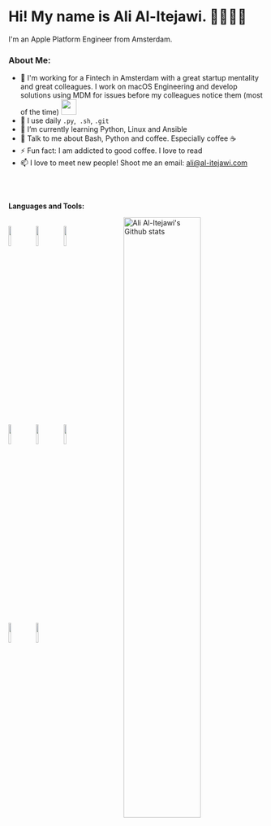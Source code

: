 <h1 align="left">Hi! My name is Ali Al-Itejawi. 👋👨🏻‍💻</h2>
<p align="left">I'm an Apple Platform Engineer from Amsterdam.</p>


### About Me:
- 🏦 I'm working for a Fintech in Amsterdam with a great startup mentality and great colleagues. I work on macOS Engineering and develop solutions using MDM for issues before my colleagues notice them (most of the time)
      <img src="https://media.giphy.com/media/WUlplcMpOCEmTGBtBW/giphy.gif" width="30">
- 🤔 I use daily ```.py```,``` .sh```, ```.git```
- 🌱 I’m currently learning Python, Linux and Ansible
- 💬 Talk to me about Bash, Python and coffee. Especially coffee ☕
- ⚡ Fun fact: I am addicted to good coffee. I love to read
- 📫 I love to meet new people! Shoot me an email: ali@al-itejawi.com
<br />
<br />

**Languages and Tools:** 

<!-- Your github readme stats
You can use this api: https://github.com/anuraghazra/github-readme-stats
-->
<p>
  <a href="https://github.com/Alitejawi?tab=repositories">
    <img width="55%" align="right" alt="Ali Al-Itejawi's Github stats" src="https://github-readme-stats.vercel.app/api?username=alitejawi&show_icons=true&hide_border=true"/>
  </a>
  
  <!-- Your languages and tools. Be careful with the alignment. 
  You can use this sites to get logos: https://www.vectorlogo.zone or https://simpleicons.org/
  -->
  <br />
    <code><img width="10%" src="https://www.vectorlogo.zone/logos/gnu_bash/gnu_bash-ar21.svg"></code>
    <code><img width="10%" src="https://www.vectorlogo.zone/logos/python/python-ar21.svg"></code>
    <code><img width="10%" src="https://www.vectorlogo.zone/logos/git-scm/git-scm-ar21.svg"></code>
    <br />
    <code><img width="10%" src="https://www.vectorlogo.zone/logos/mysql/mysql-ar21.svg"></code>
    <code><img width="10%" src="https://www.vectorlogo.zone/logos/jamf/jamf-ar21.svg"></code> 
    <code><img width="10%" src="https://www.vectorlogo.zone/logos/centos/centos-ar21.svg"></code>
    <br />
    <code><img width="10%" src="https://www.vectorlogo.zone/logos/puppet/puppet-ar21.svg"></code>
    <code><img width="10%" src="https://www.vectorlogo.zone/logos/apple/apple-ar21.svg"></code>
</p>

